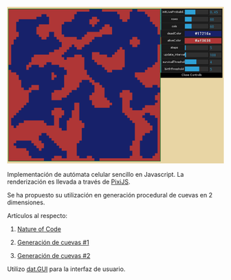 ![Imagen de ejemplo](/imgs/example1.png)

Implementación de autómata celular sencillo en Javascript. La renderización es llevada a través de [PixiJS](http://www.pixijs.com/).

Se ha propuesto su utilización en generación procedural de cuevas en 2 dimensiones.

Artículos al respecto:

1. [Nature of Code](http://natureofcode.com/book/chapter-7-cellular-automata/)

2. [Generación de cuevas #1](https://jeremykun.com/2012/07/29/the-cellular-automaton-method-for-cave-generation/)

3. [Generación de cuevas #2](http://www.roguebasin.com/index.php?title=Cellular_Automata_Method_for_Generating_Random_Cave-Like_Levels)

Utilizo [dat.GUI](https://workshop.chromeexperiments.com/examples/gui/) para la interfaz de usuario.
